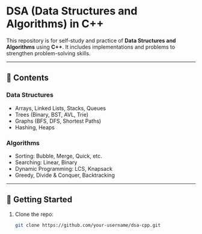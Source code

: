 # DSA (Data Structures and Algorithms) in C++

This repository is for self-study and practice of **Data Structures and Algorithms** using **C++**. It includes implementations and problems to strengthen problem-solving skills.

---

## 📂 Contents
### Data Structures
- Arrays, Linked Lists, Stacks, Queues
- Trees (Binary, BST, AVL, Trie)
- Graphs (BFS, DFS, Shortest Paths)
- Hashing, Heaps

### Algorithms
- Sorting: Bubble, Merge, Quick, etc.
- Searching: Linear, Binary
- Dynamic Programming: LCS, Knapsack
- Greedy, Divide & Conquer, Backtracking

---

## 🚀 Getting Started
1. Clone the repo:  
   ```bash
   git clone https://github.com/your-username/dsa-cpp.git
